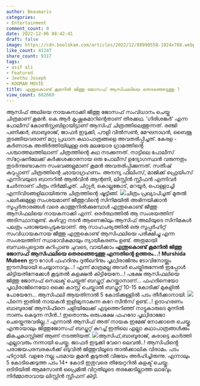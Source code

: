 ```yaml
---
author: Beaumaris
categories:
- Entertainment
comment_count: 0
date: 2022-12-06 08:42:41
draft: false
image: https://cdn.boolokam.com/articles/2022/12/88990558-1024x768.webp
like_count: 41247
share_count: 9317
tags:
- asif ali
- Featured
- Jeethu Joseph
- KOOMAN MOVIE
title: എന്തുകൊണ്ട് കൂമനിൽ ജിത്തു ജോസഫ് ആസിഫലിയെ തെരഞ്ഞെടുത്തു ?
view_count: 602669
---
```


ആസിഫ് അലിയെ നായകനാക്കി ജീത്തു ജോസഫ് സംവിധാനം ചെയ്ത ചിത്രമാണ് കൂമന്‍. കെ.ആര്‍ കൃഷ്ണകുമാറിന്റെതാണ് തിരക്കഥ. 'ഗിരിശങ്കര്‍' എന്ന പോലീസ് കോണ്‍സ്റ്റബിളായിട്ടാണ് ആസിഫ് ചിത്രത്തിലെത്തുന്നത്‌. രഞ്ജി പണിക്കര്‍, ബാബുരാജ്, ജാഫര്‍ ഇടുക്കി, പൗളി വില്‍സണ്‍, മേഘനാഥന്‍, ബൈജു തുടങ്ങിയവരാണ് മറ്റു പ്രധാന കഥാപാത്രങ്ങളെ അവതരിപ്പിച്ചത്‌. കേരള - കര്‍ണാടക അതിര്‍ത്തിയിലുള്ള ഒരു മലയോര ഗ്രാമത്തിന്റെ പശ്ചാത്തലത്തിലാണ് ചിത്രത്തിന്റെ കഥ നടക്കുന്നത്. നാട്ടിലെ പോലീസ് സ്‌റ്റേഷനിലേക്ക് കര്‍ക്കശക്കാരനായ ഒരു പോലീസ് ഉദ്യോഗസ്ഥന്‍ വരുന്നതും തുടര്‍ന്നുണ്ടാകുന്ന സംഭവങ്ങളുമാണ് കൂമന്‍ അവതരിപ്പിക്കുന്നത്. സതീഷ് കുറുപ്പാണ് ചിത്രത്തിന്റെ ഛായാഗ്രഹണം. അനന്യ ഫിലിംസ്‌, മാജിക്ക് ഫ്രെയിംസ്‌ എന്നിവയുടെ ബാനറില്‍ ആല്‍വിന്‍ ആന്റണി, ലിസ്റ്റിന്‍ സ്റ്റീഫന്‍ എന്നിവര്‍ ചേര്‍ന്നാണ് ചിത്രം നിര്‍മ്മിച്ചത്. ചിറ്റൂര്‍, കൊല്ലങ്കോട്, മറയൂര്‍, പൊള്ളാച്ചി എന്നിവിടങ്ങളിലായിരുന്നു ചിത്രത്തിന്റെ ഷൂട്ടിങ്ങ്. ![](https://cdn.boolokam.com/articles/2022/12/88990558-1024x768.webp)ചിത്രം പ്രഖ്യാപിച്ചത് മുതൽ പലർക്കുമുള്ള സംശയമാണ് ജീത്തുവിന്റെ സിനിമയിൽ അഭിനയിക്കാൻ സൂപ്പർതാരങ്ങൾ വരെ കാത്തുനിൽക്കുമ്പോൾ എന്തുകൊണ്ട് ജീത്തു ആസിഫലിയെ നായകനാക്കി എന്ന്. ഒരർത്ഥത്തിൽ ആ സംശയത്തിന് അടിസ്ഥാനമുണ്ട്. കഴിവുറ്റ നടൻ ആണെങ്കിലും ആസിഫ് അലിയുടെ സിനിമകൾ പലതും പരാജയപ്പെടുകയാണ്. ആ സാഹചര്യത്തിൽ ഒരു സൂപ്പർഹിറ്റ് സംവിധായകനായ ജീത്തു എന്തുകൊണ്ട് ആസിഫലിയെ പരീക്ഷിച്ചു എന്ന സംശയത്തിന് സ്വാഭാവികമായും ന്യായീകരണം ഉണ്ട്. അതുമായി ബന്ധപ്പെട്ടൊരു കുറിപ്പാണു ചുവടെ, വായിക്കാം **എന്തുകൊണ്ട് കൂമനിൽ ജിത്തു ജോസഫ് ആസിഫലിയെ തെരഞ്ഞെടുത്തു എന്നതിന്റെ ഉത്തരം...!** **Murshida Mubeen** ഈ റോൾ ഫഹദിനും ദുൽഖറിനും പൃഥ്വിരാജിനും ടോവിനോയ്ക്കും ഈസിയായി ചെയ്യാനാവും...! എന്ന് മാത്രമല്ല അവർ ചെയ്തിരുന്നേൽ ഇപ്പോൾ കിട്ടിയതിനേക്കേൾ കൂടുതൽ കളക്ഷൻ കിട്ടിയേനേ...! പക്ഷേ ആസിഫലിയെ ജിത്തു ജോസഫ് സെലക്ട് ചെയ്തത് ബഡ്ജറ്റ് കുറയ്ക്കാനാണ്... ഫഹദിനെയോ പൃഥ്വിരാജിനെയോ ഒക്കെ കാസ്റ്റ് ചെയ്താൽ ബഡ്ജറ്റ് 10-15 കോടിക്ക് മുകളിൽ പോയേനേ... ആസിഫലി ആയതിനാൽ 5 കോടിക്കുള്ളിൽ പടം തീർക്കാനായി. ![](https://cdn.boolokam.com/articles/2022/12/dvvbbb.webp)പിന്നെ ഇതിൽ നായകൻ ഇളിഭ്യനാകുന്ന കുറേ സീൻസ് ഉണ്ട്...! ഉദാഹരണം ബാബുരാജ് ആസിഫിനെ ചളിയിലേക്ക് എടുത്തെറിഞ്ഞ് നാട്ടുകാരുടെ മുന്നിൽ നാണം കെടുന്ന സീൻ..! ഇതൊന്നും ഒരുപക്ഷേ ഫഹദോ പൃഥ്വിരാജോ ചെയ്തെന്നുവരില്ല..! എന്നാൽ ആസിഫ് അത് നായക ഇമേജ് നോക്കാതെ ചെയ്തു. എന്തായാലും ജിത്തുജോസഫ് ബഡ്ജറ്റ് കുറച്ച് ഇതിലെ എല്ലാ കഥാപാത്രങ്ങൾക്കും മികച്ചകാസ്റ്റിങ്ങ് ആണ് നടത്തിയത്. ![](https://cdn.boolokam.com/articles/2022/12/wdffff-1024x576.jpg)ആസിഫ്,ബാബുരാജ്, കരാട്ടെ കാർത്തി എല്ലാവരും നന്നായി ചെയ്തു. ജാഫർ ഇടുക്കി വേറെ ലെവൽ..! ആസിഫിൻ്റെ പരാജയപരമ്പരകൾക്ക് ഒടുവിൽ ജിത്തുവിലൂടെ താൽക്കാലിക വിരാമം. പടം ഹിറ്റായി. വളരേ നല്ല പടമായ കൂമൻ കൂടുതൽ വിജയം അർഹിച്ചിരുന്നു. എന്നാലും 5 കോടിക്കെടുത്ത പടം 14+ കോടി ഇതുവരെ തീയേറ്ററിൽ കളക്ട് ചെയ്തു. ഒടിടിയിൽ ആമസോൺ പ്രൈമിൽ വിറ്റതിലൂടെ തരക്കേടില്ലാത്ത ലാഭവും നിർമ്മാതാവായ ലിസ്റ്റിൻ സ്റ്റീഫന് കിട്ടി.